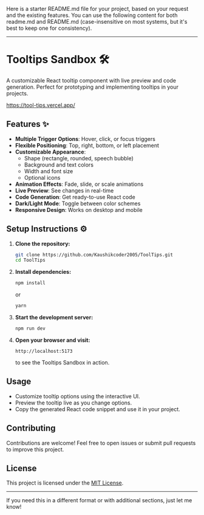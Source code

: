 Here is a starter README.md file for your project, based on your request and the existing features. You can use the following content for both readme.md and README.md (case-insensitive on most systems, but it's best to keep one for consistency).

---

# Tooltips Sandbox 🛠️

A customizable React tooltip component with live preview and code generation. Perfect for prototyping and implementing tooltips in your projects.

https://tool-tips.vercel.app/

## Features ✨

- **Multiple Trigger Options**: Hover, click, or focus triggers
- **Flexible Positioning**: Top, right, bottom, or left placement
- **Customizable Appearance**:
  - Shape (rectangle, rounded, speech bubble)
  - Background and text colors
  - Width and font size
  - Optional icons
- **Animation Effects**: Fade, slide, or scale animations
- **Live Preview**: See changes in real-time
- **Code Generation**: Get ready-to-use React code
- **Dark/Light Mode**: Toggle between color schemes
- **Responsive Design**: Works on desktop and mobile

## Setup Instructions ⚙️

1. **Clone the repository:**
    ```bash
    git clone https://github.com/Kaushikcoder2005/ToolTips.git
    cd ToolTips
    ```

2. **Install dependencies:**
    ```bash
    npm install
    ```
    or
    ```bash
    yarn
    ```

3. **Start the development server:**
    ```bash
    npm run dev
    ```


4. **Open your browser and visit:**
    ```
    http://localhost:5173
    ```
    to see the Tooltips Sandbox in action.

## Usage

- Customize tooltip options using the interactive UI.
- Preview the tooltip live as you change options.
- Copy the generated React code snippet and use it in your project.

## Contributing

Contributions are welcome! Feel free to open issues or submit pull requests to improve this project.

## License

This project is licensed under the [MIT License](LICENSE).

---

If you need this in a different format or with additional sections, just let me know!
